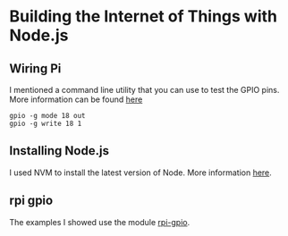 
# Building the Internet of Things with Node.js

## Wiring Pi

I mentioned a command line utility that you can use to test the GPIO pins. More information can be found [here](https://projects.drogon.net/raspberry-pi/wiringpi/the-gpio-utility/)
```
gpio -g mode 18 out
gpio -g write 18 1
```

## Installing Node.js

I used NVM to install the latest version of Node. More information [here](https://github.com/creationix/nvm).

## rpi  gpio

The examples I showed use the module [rpi-gpio](https://www.npmjs.com/package/rpi-gpio).
